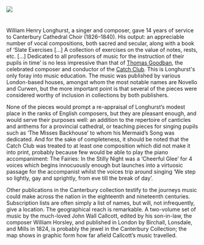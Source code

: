 <a href="https://dev.visual-essays.app"><img src="https://dev-visual-essays.netlify.app/images/ve-button.png"/></a>
<param author="Dr Chris Price" banner="/images/banners/19c.jpg" layout="vtl" title="William Henry Longhurst (1819–1904)" ve-config=""/>

<param aliases="Canterbury" eid="Q29303" ve-entity=""/>

#

William Henry Longhurst, a singer and composer, gave 14 years of service to Canterbury Cathedral Choir (1826–1840). His output: an appreciable number of vocal compositions, both sacred and secular, along with a book of ‘Slate Exercises [...] A collection of exercises on the value of notes, rests, etc. [...] Dedicated to all professors of music for the instruction of their pupils in time’ is no less impressive than that of [Thomas Goodban](/music/19c-thomas-goodban-biography), the celebrated composer and conductor of the [Catch Club](19c-catch-club). This is Longhurst's only foray into music education. The music was published by various London-based houses, amongst whom the most notable names are Novello and Curwen, but the more important point is that several of the pieces were considered worthy of inclusion in collections by both publishers. 
<param attribution="Photographed by Michelle Crowther" label="Plaque to Longhurst in Canterbury Cathedral" url="https://stor.artstor.org/stor/ee2dd200-0f05-4e33-877d-45477188e322" ve-image=""/>

None of the pieces would prompt a re-appraisal of Longhurst’s modest place in the ranks of English composers, but they are pleasant enough, and would serve their purposes well: an addition to the repertoire of canticles and anthems for a provincial cathedral, or teaching pieces for singing pupils such as ‘The Misses Backhouse’ to whom his Mermaid’s Song was dedicated. And for the sake of completeness, it should be noted that the Catch Club was treated to at least one composition which did not make it into print, probably because few would be able to play the piano accompaniment: The Fairies: In the Stilly Night was a ‘Cheerful Glee’ for 4 voices which begins innocuously enough but launches into a virtuosic passage for the accompanist whilst the voices trip around singing ‘We step so lightly, gay and sprightly, from eve till the break of day’. 
<param ve-image-v2 manifest="https://iiif.juncture-digital.org/wc:Emily%27s_Fairies_WA_MVAS.jpeg/manifest.json">

Other publications in the Canterbury collection testify to the journeys music could make across the nation in the eighteenth and nineteenth centuries.  Subscription lists are often simply a list of names, but will, not infrequently, give a location. The geographical reach is remarkable. A two-volume set of music by the much-loved John Wall Callcott, edited by his son-in-law, the composer William Horsley, and published in London by Birchall, Lonsdale, and Mills in 1824, is probably the jewel in the Canterbury Collection; the map shows in graphic form how far afield Callcott’s music travelled.
<param attribution="Chris Price" label="Map showing the locations of subscribers to the 2 volume edition of works by John Wall Calcott" url="https://stor.artstor.org/stor/1eb60c5c-a15e-4f20-82f3-8a124803bf10" ve-image=""/>
